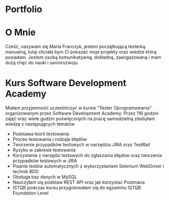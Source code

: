 
# Portfolio
# O Mnie
Cześć, nazywam się Maria Franczyk, jestem początkującą testerką manualną, tutaj chciała bym Ci pokazać moje projekty oraz wiedze którą posiadam. Jestem osobą komunikatywną, dokładną, zaangażowaną i mam dużą chęć do nauki i samorozwoju.
# Kurs Software Development Academy
Miałam przyjemność uczestniczyć w kursie "Tester Oprogramowania" organizowanym przez Software Development Academy. Przez 116 godzin zajęć oraz wiele godzin poświęconych na pracę samodzielną zdobyłam wiedzę z następujących tematów
  - Podstawa teorii testowania
  - Proces testowania i rodzaje błędów
  - Tworzenie przypadków testowych w narzędziu JIRA oraz TestRail
  - Ryzyko w zakresie testowania
  - Korzystanie z narzędzi testowych do zgłaszania błędów oraz tworzenia przypadków testowych w JIRA
  - Pisanie testów automatycznych z wykorzystaniem Selenium WebDriver i technik BDD
  - Obsługa baz danych w MySQL
  - Nauczyłam się podstaw REST API oraz jak korzystać Postmana
  - ISTQB podczas kursu przygotowałam się do egzaminu ISTQB Foundation Level
